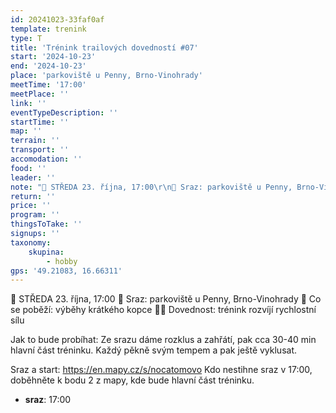 ```yaml
---
id: 20241023-33faf0af
template: trenink
type: T
title: 'Trénink trailových dovedností #07'
start: '2024-10-23'
end: '2024-10-23'
place: 'parkoviště u Penny, Brno-Vinohrady'
meetTime: '17:00'
meetPlace: ''
link: ''
eventTypeDescription: ''
startTime: ''
map: ''
terrain: ''
transport: ''
accomodation: ''
food: ''
leader: ''
note: "📆 STŘEDA 23. října, 17:00\r\n📍 Sraz: parkoviště u Penny, Brno-Vinohrady\r\n👟 Co se poběží: výběhy krátkého kopce\r\n💪🏼 Dovednost: trénink rozvíjí rychlostní sílu\r\n\r\nJak to bude probíhat:\r\nZe srazu dáme rozklus a zahřátí, pak cca 30-40 min hlavní část tréninku. Každý pěkně svým tempem a pak ještě vyklusat.\r\n\r\nSraz a start: https://en.mapy.cz/s/nocatomovo\r\nKdo nestihne sraz v 17:00, doběhněte k bodu 2 z mapy, kde bude hlavní část tréninku."
return: ''
price: ''
program: ''
thingsToTake: ''
signups: ''
taxonomy:
    skupina:
        - hobby
gps: '49.21083, 16.66311'
---
```


📆 STŘEDA 23. října, 17:00
📍 Sraz: parkoviště u Penny, Brno-Vinohrady
👟 Co se poběží: výběhy krátkého kopce
💪🏼 Dovednost: trénink rozvíjí rychlostní sílu

Jak to bude probíhat:
Ze srazu dáme rozklus a zahřátí, pak cca 30-40 min hlavní část tréninku. Každý pěkně svým tempem a pak ještě vyklusat.

Sraz a start: https://en.mapy.cz/s/nocatomovo
Kdo nestihne sraz v 17:00, doběhněte k bodu 2 z mapy, kde bude hlavní část tréninku.
* **sraz**: 17:00
